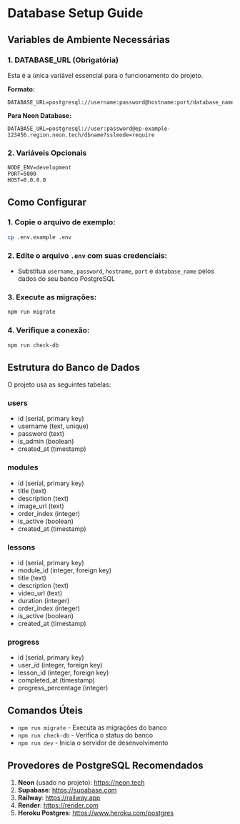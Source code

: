
# Database Setup Guide

## Variables de Ambiente Necessárias

### 1. DATABASE_URL (Obrigatória)
Esta é a única variável essencial para o funcionamento do projeto.

**Formato:**
```
DATABASE_URL=postgresql://username:password@hostname:port/database_name
```

**Para Neon Database:**
```
DATABASE_URL=postgresql://user:password@ep-example-123456.region.neon.tech/dbname?sslmode=require
```

### 2. Variáveis Opcionais
```
NODE_ENV=development
PORT=5000
HOST=0.0.0.0
```

## Como Configurar

### 1. Copie o arquivo de exemplo:
```bash
cp .env.example .env
```

### 2. Edite o arquivo `.env` com suas credenciais:
- Substitua `username`, `password`, `hostname`, `port` e `database_name` pelos dados do seu banco PostgreSQL

### 3. Execute as migrações:
```bash
npm run migrate
```

### 4. Verifique a conexão:
```bash
npm run check-db
```

## Estrutura do Banco de Dados

O projeto usa as seguintes tabelas:

### users
- id (serial, primary key)
- username (text, unique)
- password (text)
- is_admin (boolean)
- created_at (timestamp)

### modules
- id (serial, primary key)
- title (text)
- description (text)
- image_url (text)
- order_index (integer)
- is_active (boolean)
- created_at (timestamp)

### lessons
- id (serial, primary key)
- module_id (integer, foreign key)
- title (text)
- description (text)
- video_url (text)
- duration (integer)
- order_index (integer)
- is_active (boolean)
- created_at (timestamp)

### progress
- id (serial, primary key)
- user_id (integer, foreign key)
- lesson_id (integer, foreign key)
- completed_at (timestamp)
- progress_percentage (integer)

## Comandos Úteis

- `npm run migrate` - Executa as migrações do banco
- `npm run check-db` - Verifica o status do banco
- `npm run dev` - Inicia o servidor de desenvolvimento

## Provedores de PostgreSQL Recomendados

1. **Neon** (usado no projeto): https://neon.tech
2. **Supabase**: https://supabase.com
3. **Railway**: https://railway.app
4. **Render**: https://render.com
5. **Heroku Postgres**: https://www.heroku.com/postgres
